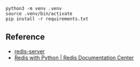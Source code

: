 

```
python3 -m venv .venv
source .venv/bin/activate
pip install -r requirements.txt
```


## Reference
- [redis\-server](https://www.digitalocean.com/community/tutorials/how-to-install-and-secure-redis-on-ubuntu-18-04)
- [Redis with Python \| Redis Documentation Center](https://docs.redis.com/latest/rs/references/client_references/client_python/)
